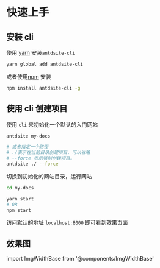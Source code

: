 # 快速上手

## 安装 cli

使用 [yarn](https://yarnpkg.com) 安装`antdsite-cli`

```bash
yarn global add antdsite-cli
```

或者使用[npm](https://docs.npmjs.com/cli/install.html) 安装

```bash
npm install antdsite-cli -g
```

## 使用 cli 创建项目

使用 `cli` 来初始化一个默认的入门网站

```bash
antdsite my-docs

# 或者指定一个路径
# ./表示在当前目录创建项目，可以省略
# --force 表示强制创建项目。
antdsite ./ --force

```

切换到初始化的网站目录，运行网站

```bash
cd my-docs

yarn start
# OR
npm start
```

访问默认的地址 `localhost:8000` 即可看到效果页面

## 效果图

import ImgWidthBase from '@components/ImgWidthBase'

<p align="center">
<ImgWidthBase url="screenshot.png" width={700}/>  
</p>

<p align="center">
<ImgWidthBase url="screenshot-1.png" width={700}/>
</p>
